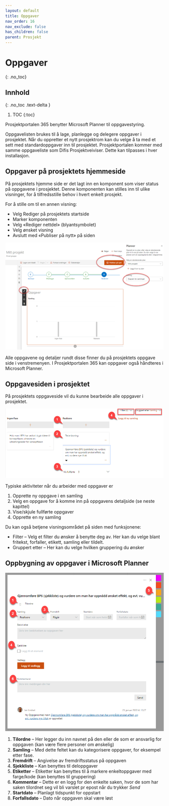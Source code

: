```yaml
---
layout: default
title: Oppgaver
nav_order: 16
nav_exclude: false
has_children: false
parent: Prosjekt
---
```


# Oppgaver
{: .no_toc}

## Innhold
{: .no_toc .text-delta }

1. TOC
{:toc}

Prosjektportalen 365 benytter Microsoft Planner til oppgavestyring.

Oppgavelisten brukes til å lage, planlegge og delegere oppgaver i
prosjektet. Når du oppretter et nytt prosjektrom kan du velge å ta med et sett med standardoppgaver inn til prosjektet. Prosjektportalen kommer med samme oppgaveliste som Difis Prosjektveiviser. Dette kan tilpasses i hver installasjon.  

## Oppgaver på prosjektets hjemmeside

På prosjektets hjemme side er det lagt inn en komponent som viser status på oppgavene i prosjektet. Denne komponenten kan stilles inn til ulike visninger, for å tilfredsstille behov i hvert enkelt prosjekt.

For å stille om til en annen visning:

  - Velg Rediger på prosjektets startside
  - Marker komponenten
  - Velg «Rediger nettdel» (blyantsymbolet)
  - Velg ønsket visning
  - Avslutt med «Publiser på nytt» på siden

![](./media/image69.png)

Alle oppgavene og detaljer rundt disse finner du på prosjektets oppgave side i venstremenyen. I Prosjektportalen 365 kan oppgaver også håndteres i Microsoft Planner.

## Oppgavesiden i prosjektet

På prosjektets oppgaveside vil du kunne bearbeide alle oppgaver i
prosjektet.

![](./media/image70.png)

Typiske aktiviteter når du arbeider med oppgaver er

1.  Opprette ny oppgave i en samling
2.  Velg en oppgave for å komme inn på oppgavens detaljside (se neste kapittel)
3.  Vise/skjule fullførte oppgaver
4.  Opprette en ny samling

Du kan også betjene visningsområdet på siden med funksjonene:

  - Filter – Velg et filter du ønsker å benytte deg av. Her kan du velge blant fritekst, forfaller, etikett, samling eller
    tildelt.
  - Gruppert etter – Her kan du velge hvilken gruppering du ønsker

## Oppbygning av oppgaver i Microsoft Planner

![](./media/image71.png)

1.  **Tilordne** – Her legger du inn navnet på den eller de som er ansvarlig for oppgaven (kan være flere personer om ønskelig)
2.  **Samling** – Med dette feltet kan du kategorisere oppgaver, for eksempel etter fase.
3.  **Fremdrift** – Angivelse av fremdriftsstatus på oppgaven
4.  **Sjekkliste** – Kan benyttes til deloppgaver
5.  **Etiketter** – Etiketter kan benyttes til å markere enkeltoppgaver med farge/kode (kan benyttes til gruppering)
6.  **Kommentar** – Dette er en logg for den enkelte saken, hvor de som har saken tilordnet seg vil bli varslet pr epost når du trykker *Send* 
7.  **Startdato** – Planlagt tidspunkt for oppstart 
8. **Forfallsdato** – Dato når oppgaven skal være løst